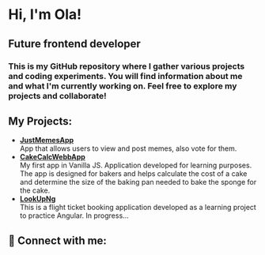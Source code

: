 <h1>Hi, I'm Ola!</h1>
<h2>Future frontend developer</h2>
<h3>This is my GitHub repository where I gather various projects and coding experiments. You will find information about me and what I'm currently working on. Feel free to explore my projects and collaborate!</h3>

<h2>My Projects:</h2>

- <b>[JustMemesApp](https://github.com/olcolcolc/JustMemesApp)</b></br>
  App that allows users to view and post memes, also vote for them.
- <b>[CakeCalcWebbApp](https://github.com/olcolcolc/CakeCalcWebbApp)</b></br>
  My first app in Vanilla JS. Application developed for learning purposes. The app is designed for bakers and helps calculate the cost of a cake and determine the size of the baking pan needed to bake the sponge for the cake.
- <b>[LookUpNg](https://github.com/olcolcolc/LookUpNg)</b></br>
This is a flight ticket booking application developed as a learning project to practice Angular. In progress...

<h2> 🤳 Connect with me:</h2>

